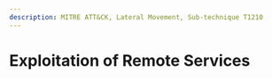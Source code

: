 ```yaml
---
description: MITRE ATT&CK, Lateral Movement, Sub-technique T1210
---
```


# Exploitation of Remote Services

